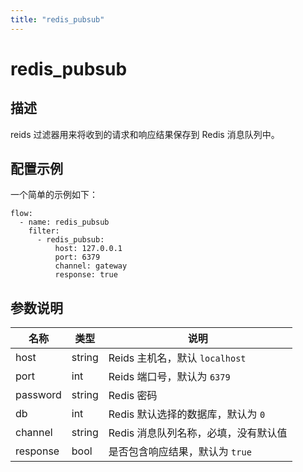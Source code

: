 ```yaml
---
title: "redis_pubsub"
---
```


# redis_pubsub

## 描述

reids 过滤器用来将收到的请求和响应结果保存到 Redis 消息队列中。

## 配置示例

一个简单的示例如下：

```
flow:
  - name: redis_pubsub
    filter:
      - redis_pubsub:
          host: 127.0.0.1
          port: 6379
          channel: gateway
          response: true
```

## 参数说明

| 名称     | 类型   | 说明                                 |
| -------- | ------ | ------------------------------------ |
| host     | string | Reids 主机名，默认 `localhost`       |
| port     | int    | Reids 端口号，默认为 `6379`          |
| password | string | Redis 密码                           |
| db       | int    | Redis 默认选择的数据库，默认为 `0`   |
| channel  | string | Redis 消息队列名称，必填，没有默认值 |
| response | bool   | 是否包含响应结果，默认为 `true`      |
